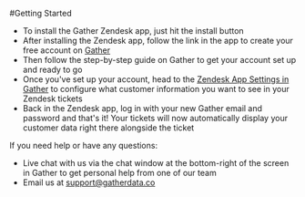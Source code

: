 #Getting Started
- To install the Gather Zendesk app, just hit the install button
- After installing the Zendesk app, follow the link in the app to create your free account on [Gather](https://app.gatherdata.co/signup?utm_source=zendesk)
- Then follow the step-by-step guide on Gather to get your account set up and ready to go
- Once you've set up your account, head to the [Zendesk App Settings in Gather](https://app.gatherdata.co/dashboard/settings/team/apps/zendesk) to configure what customer information you want to see in your Zendesk tickets
- Back in the Zendesk app, log in with your new Gather email and password and that's it! Your tickets will now automatically display your customer data right there alongside the ticket

If you need help or have any questions:
- Live chat with us via the chat window at the bottom-right of the screen in Gather to get personal help from one of our team
- Email us at [support@gatherdata.co](mailto:support@gatherdata.co)
